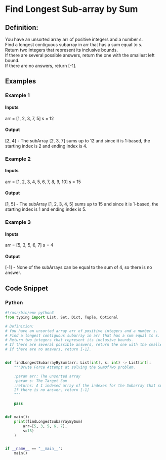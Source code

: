 # Find Longest Sub-array by Sum

## Definition:

You have an unsorted array arr of positive integers and a number s. \
Find a longest contiguous subarray in arr that has a sum equal to s. \
Return two integers that represent its inclusive bounds. \
If there are several possible answers, return the one with the smallest left bound. \
If there are no answers, return [-1].

## Examples

### Example 1

#### Inputs

arr = [1, 2, 3, 7, 5]
s = 12

#### Output

[2, 4] - The subArray [2, 3, 7] sums up to 12 and since it is 1-based, the starting index is 2 and ending index is 4.

### Example 2

#### Inputs

arr = [1, 2, 3, 4, 5, 6, 7, 8, 9, 10]
s = 15

#### Output

[1, 5] - The subArray [1, 2, 3, 4, 5] sums up to 15 and since it is 1-based, the starting index is 1 and ending index is 5.

### Example 3

#### Inputs

arr = [5, 3, 5, 6, 7]
s = 4

#### Output

[-1] - None of the subArrays can be equal to the sum of 4, so there is no answer.

## Code Snippet

### Python

```python
#!/usr/bin/env python3
from typing import List, Set, Dict, Tuple, Optional

# Definition:
# You have an unsorted array arr of positive integers and a number s.
# Find a longest contiguous subarray in arr that has a sum equal to s.
# Return two integers that represent its inclusive bounds.
# If there are several possible answers, return the one with the smallest left bound.
# If there are no answers, return [-1].


def findLongestSubarrayBySum(arr: List[int], s: int) -> List[int]:
    """Brute Force Attempt at solving the SumOfTwo problem.

    :param arr: The unsorted array
    :param s: The Target Sum
    :returns: A 1 indexed array of the indexes for the Subarray that sums to the target sum;
    If there is no answer, return [-1]
    """

    pass


def main():
    print(findLongestSubarrayBySum(
        arr=[5, 3, 5, 6, 7],
        s=13)
    )


if __name__ == "__main__":
    main()

```
